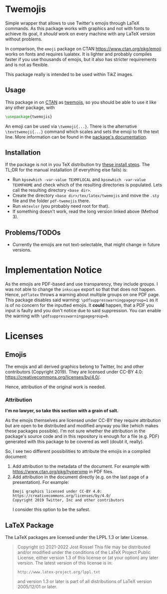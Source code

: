 # Twemojis

Simple wrapper that allows to use Twitter's emojis through LaTeX commands.
As this package works with graphics and not with fonts to achieve its goal, it *should* work on every machine with any LaTeX version without problems.

In comparison, the `emoji` package on CTAN <https://www.ctan.org/pkg/emoji> works on fonts and requires lualatex.
It is lighter and probably compiles faster if you use thousands of emojis, but it also has stricter requirements and is not as flexible.

This package really is intended to be used within Ti*k*Z images.

## Usage

This package in on [CTAN](https://www.ctan.org) as [twemojis](https://ctan.org/pkg/twemojis), so you should be able to use it like any other package, with

```latex
\usepackage{twemojis}
```

An emoji can be used via `\twemoji{...}`.
There is the alternative `\texttwemoji{...}` command which scales and sets the emoji to fit the text line.
More information can be found in the [package's documentation](https://ftp.gwdg.de/pub/ctan/macros/latex/contrib/twemojis/twemojis.pdf).

## Installation

If the package is not in you TeX distribution try [these install steps](https://tex.stackexchange.com/questions/73016/how-do-i-install-an-individual-package-on-a-linux-system).
The TL;DR for the manual installation (if everything else fails) is:
- Run `kpsewhich -var-value TEXMFLOCAL` and `kpsewhich -var-value TEXMFHOME` and check which of the resulting directories is populated.
  Lets call the resulting directory `<base dir>`.
- Create the directory `<base dir>/tex/latex/twemojis` and move the `.sty` file and the folder `pdf-twemojis` there.
- Run `mktexlsr` (you probably need root for that).
- If something doesn't work, read the long version linked above (Method 3).

## Problems/TODOs

- Currently the emojis are not text-selectable, that might change in future versions.

# Implementation Notice

As the emojis are PDF-based and use transparency, they include groups.
I was not able to change the `inkscape` export so that that does not happen.
Hence, `pdflatex` throws a warning about multiple groups on one PDF page.
This package disables said warning: `\pdfsuppresswarningpagegroup=1` as it is of no concern for the inputted emojis.
It **could** happen, that a PDF you input is faulty and you don't notice due to said suppression.
You can enable the warning with `\pdfsuppresswarningpagegroup=0`.

# Licenses

## Emojis

The emojis and all derived graphics belong to Twitter, Inc and other contributors (Copyright 2019).
They are licensed under CC-BY 4.0: https://creativecommons.org/licenses/by/4.0/.

Hence, attribution of the original work is needed.

### Attribution

**I'm no lawyer, so take this section with a grain of salt.**

As the emojis themselves are licensed under CC-BY they require attribution but are open to be distributed and modified anyway you like (which makes these packages possible).
I'm not sure whether the attribution in the package's source code and in this repository is enough for a file (e.g. PDF) generated with this package to be covered as well (doubt it, really).

So, I see two different possibilities to attribute the emojis in a compiled document:

1. Add attribution to the metadata of the document.
   For example with <https://www.ctan.org/pkg/hyperxmp> in PDF files.
2. Add attribution in the document directly (e.g. on the last page of a presentation).
   For example:
   ```
   Emoji graphics licensed under CC-BY 4.0: https://creativecommons.org/licenses/by/4.0/
   Copyright 2019 Twitter, Inc and other contributors
   ```
   I consider this option to be the safest.

## LaTeX Package

The LaTeX packages are licensed under the LPPL 1.3 or later License.

> Copyright (c) 2021-2022 Jost Rossel
> This file may be distributed and/or modified under the
> conditions of the LaTeX Project Public License, either
> version 1.3 of this license or (at your option) any later
> version. The latest version of this license is in:
>
>     http://www.latex-project.org/lppl.txt
>
> and version 1.3 or later is part of all distributions of
> LaTeX version 2005/12/01 or later.
